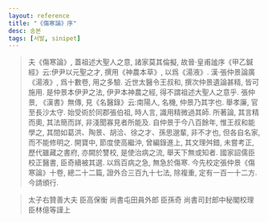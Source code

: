 ```yaml
---
layout: reference
title: "《傷寒論》序"
desc: 송본
tags: [서발, sinipet]
---
```



> 夫《傷寒論》, 蓋祖述大聖人之意, 諸家莫其倫擬, 故晉·皇甫謐序《甲乙鍼經》云:伊尹以元聖之才, 撰用《神農本草》, 以爲《湯液》. 漢·張仲景論廣《湯液》, 爲十數卷, 用之多驗. 近世太醫令王叔和, 撰次仲景遺論甚精, 皆可施用. 是仲景本伊尹之法, 伊尹本神農之經, 得不謂祖述大聖人之意乎. 張仲景, 《漢書》無傳, 見《名醫錄》云:南陽人, 名機, 仲景乃其字也. 舉孝廉, 官至長沙太守. 始受術於同郡張伯祖, 時人言, 識用精微過其師. 所著論, 其言精而奧, 其法簡而詳, 非淺聞寡見者所能及. 自仲景于今八百餘年, 惟王叔和能學之, 其間如葛洪、陶景、胡洽、徐之才、孫思邈輩, 非不才也, 但各自名家, 而不能修明之. 開寶中, 節度使高繼沖, 曾編錄進上, 其文理舛錯, 未嘗考正, 歷代雖藏之書府, 亦闕於讐校, 是使治病之流, 舉天下無或知者. 國家詔儒臣校正醫書, 臣奇續被其選. 以爲百病之急, 無急於傷寒. 今先校定張仲景《傷寒論》十卷, 總二十二篇, 證外合三百九十七法, 除複重, 定有一百一十二方. 今請頒行.

> 太子右贊善大夫 臣高保衡
> 尚書屯田員外郎 臣孫奇
> 尚書司封郎中秘閣校理 臣林億等謹上
